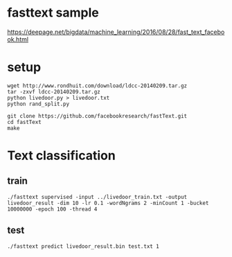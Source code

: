 # fasttext sample

https://deepage.net/bigdata/machine_learning/2016/08/28/fast_text_facebook.html

# setup

    wget http://www.rondhuit.com/download/ldcc-20140209.tar.gz
    tar -zxvf ldcc-20140209.tar.gz
    python livedoor.py > livedoor.txt
    python rand_split.py

    git clone https://github.com/facebookresearch/fastText.git
    cd fastText
    make
  
# Text classification 
## train

    ./fasttext supervised -input ../livedoor_train.txt -output livedoor_result -dim 10 -lr 0.1 -wordNgrams 2 -minCount 1 -bucket 10000000 -epoch 100 -thread 4

## test

    ./fasttext predict livedoor_result.bin test.txt 1



